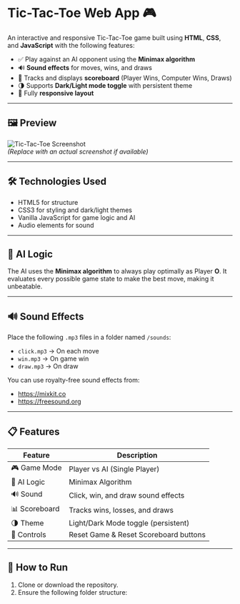 # Tic-Tac-Toe Web App 🎮

An interactive and responsive Tic-Tac-Toe game built using **HTML**, **CSS**, and **JavaScript** with the following features:

- ✅ Play against an AI opponent using the **Minimax algorithm**
- 🔊 **Sound effects** for moves, wins, and draws
- 🧠 Tracks and displays **scoreboard** (Player Wins, Computer Wins, Draws)
- 🌗 Supports **Dark/Light mode toggle** with persistent theme
- 📱 Fully **responsive layout**

---

## 🖼️ Preview

![Tic-Tac-Toe Screenshot](preview.png)  
*(Replace with an actual screenshot if available)*

---

## 🛠️ Technologies Used

- HTML5 for structure
- CSS3 for styling and dark/light themes
- Vanilla JavaScript for game logic and AI
- Audio elements for sound

---

## 🧠 AI Logic

The AI uses the **Minimax algorithm** to always play optimally as Player **O**. It evaluates every possible game state to make the best move, making it unbeatable.

---

## 🔊 Sound Effects

Place the following `.mp3` files in a folder named `/sounds`:

- `click.mp3` → On each move
- `win.mp3` → On game win
- `draw.mp3` → On draw

You can use royalty-free sound effects from:
- https://mixkit.co
- https://freesound.org

---

## 📋 Features

| Feature         | Description                            |
|----------------|----------------------------------------|
| 🎮 Game Mode   | Player vs AI (Single Player)           |
| 🧠 AI Logic    | Minimax Algorithm                      |
| 🔊 Sound       | Click, win, and draw sound effects     |
| 📊 Scoreboard  | Tracks wins, losses, and draws         |
| 🌗 Theme       | Light/Dark Mode toggle (persistent)    |
| 🔁 Controls    | Reset Game & Reset Scoreboard buttons  |

---

## 🚀 How to Run

1. Clone or download the repository.
2. Ensure the following folder structure:

